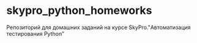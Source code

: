 # skypro_python_homeworks
Репозиторий для домашних заданий на курсе SkyPro."Автоматизация тестирования Python”
